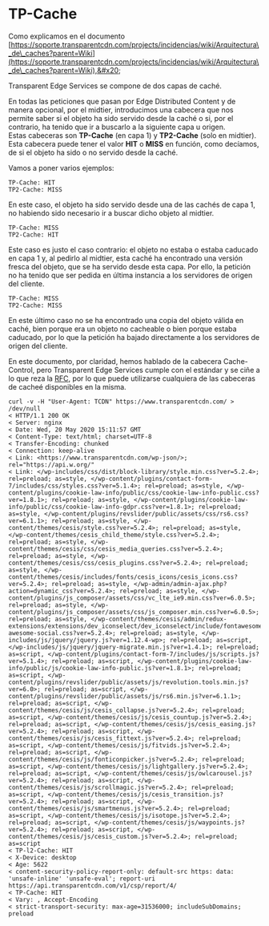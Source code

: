 # TP-Cache

Como explicamos en el documento [https://soporte.transparentcdn.com/projects/incidencias/wiki/Arquitectura\_de\_caches?parent=Wiki](https://soporte.transparentcdn.com/projects/incidencias/wiki/Arquitectura\_de\_caches?parent=Wiki),&#x20;





Transparent Edge Services se compone de dos capas de caché.&#x20;

En todas las peticiones que pasan por Edge Distributed Content y de manera opcional, por el midtier, introducimos una cabecera que nos permite saber si el objeto ha sido servido desde la caché o si, por el contrario, ha tenido que ir a buscarlo a la siguiente capa u origen.\
Estas cabeceras son **TP-Cache** (en capa 1) y **TP2-Cache** (solo en midtier). Esta cabecera puede tener el valor **HIT** o **MISS** en función, como decíamos, de si el objeto ha sido o no servido desde la caché.

Vamos a poner varios ejemplos:

```
TP-Cache: HIT
TP2-Cache: MISS 
```

En este caso, el objeto ha sido servido desde una de las cachés de capa 1, no habiendo sido necesario ir a buscar dicho objeto al midtier.

```
TP-Cache: MISS
TP2-Cache: HIT
```

Este caso es justo el caso contrario: el objeto no estaba o estaba caducado en capa 1 y, al pedirlo al midtier, esta caché ha encontrado una versión fresca del objeto, que se ha servido desde esta capa. Por ello, la petición no ha tenido que ser pedida en última instancia a los servidores de origen del cliente.

```
TP-Cache: MISS
TP2-Cache: MISS
```

En este último caso no se ha encontrado una copia del objeto válida en caché, bien porque era un objeto no cacheable o bien porque estaba caducado, por lo que la petición ha bajado directamente a los servidores de origen del cliente.

En este documento, por claridad, hemos hablado de la cabecera Cache-Control, pero Transparent Edge Services cumple con el estándar y se ciñe a lo que reza la [RFC](http://www.w3.org/Protocols/rfc2616/rfc2616-sec13.html), por lo que puede utilizarse cualquiera de las cabeceras de cacheé disponibles en la misma.

```
curl -v -H "User-Agent: TCDN" https://www.transparentcdn.com/ > /dev/null
< HTTP/1.1 200 OK
< Server: nginx
< Date: Wed, 20 May 2020 15:11:57 GMT
< Content-Type: text/html; charset=UTF-8
< Transfer-Encoding: chunked
< Connection: keep-alive
< Link: <https://www.transparentcdn.com/wp-json/>; rel="https://api.w.org/"
< Link: </wp-includes/css/dist/block-library/style.min.css?ver=5.2.4>; rel=preload; as=style, </wp-content/plugins/contact-form-7/includes/css/styles.css?ver=5.1.4>; rel=preload; as=style, </wp-content/plugins/cookie-law-info/public/css/cookie-law-info-public.css?ver=1.8.1>; rel=preload; as=style, </wp-content/plugins/cookie-law-info/public/css/cookie-law-info-gdpr.css?ver=1.8.1>; rel=preload; as=style, </wp-content/plugins/revslider/public/assets/css/rs6.css?ver=6.1.1>; rel=preload; as=style, </wp-content/themes/cesis/style.css?ver=5.2.4>; rel=preload; as=style, </wp-content/themes/cesis_child_theme/style.css?ver=5.2.4>; rel=preload; as=style, </wp-content/themes/cesis/css/cesis_media_queries.css?ver=5.2.4>; rel=preload; as=style, </wp-content/themes/cesis/css/cesis_plugins.css?ver=5.2.4>; rel=preload; as=style, </wp-content/themes/cesis/includes/fonts/cesis_icons/cesis_icons.css?ver=5.2.4>; rel=preload; as=style, </wp-admin/admin-ajax.php?action=dynamic_css?ver=5.2.4>; rel=preload; as=style, </wp-content/plugins/js_composer/assets/css/vc_lte_ie9.min.css?ver=6.0.5>; rel=preload; as=style, </wp-content/plugins/js_composer/assets/css/js_composer.min.css?ver=6.0.5>; rel=preload; as=style, </wp-content/themes/cesis/admin/redux-extensions/extensions/dev_iconselect/dev_iconselect/include/fontawesome/css/font-awesome-social.css?ver=5.2.4>; rel=preload; as=style, </wp-includes/js/jquery/jquery.js?ver=1.12.4-wp>; rel=preload; as=script, </wp-includes/js/jquery/jquery-migrate.min.js?ver=1.4.1>; rel=preload; as=script, </wp-content/plugins/contact-form-7/includes/js/scripts.js?ver=5.1.4>; rel=preload; as=script, </wp-content/plugins/cookie-law-info/public/js/cookie-law-info-public.js?ver=1.8.1>; rel=preload; as=script, </wp-content/plugins/revslider/public/assets/js/revolution.tools.min.js?ver=6.0>; rel=preload; as=script, </wp-content/plugins/revslider/public/assets/js/rs6.min.js?ver=6.1.1>; rel=preload; as=script, </wp-content/themes/cesis/js/cesis_collapse.js?ver=5.2.4>; rel=preload; as=script, </wp-content/themes/cesis/js/cesis_countup.js?ver=5.2.4>; rel=preload; as=script, </wp-content/themes/cesis/js/cesis_easing.js?ver=5.2.4>; rel=preload; as=script, </wp-content/themes/cesis/js/cesis_fittext.js?ver=5.2.4>; rel=preload; as=script, </wp-content/themes/cesis/js/fitvids.js?ver=5.2.4>; rel=preload; as=script, </wp-content/themes/cesis/js/fonticonpicker.js?ver=5.2.4>; rel=preload; as=script, </wp-content/themes/cesis/js/lightgallery.js?ver=5.2.4>; rel=preload; as=script, </wp-content/themes/cesis/js/owlcarousel.js?ver=5.2.4>; rel=preload; as=script, </wp-content/themes/cesis/js/scrollmagic.js?ver=5.2.4>; rel=preload; as=script, </wp-content/themes/cesis/js/cesis_transition.js?ver=5.2.4>; rel=preload; as=script, </wp-content/themes/cesis/js/smartmenus.js?ver=5.2.4>; rel=preload; as=script, </wp-content/themes/cesis/js/isotope.js?ver=5.2.4>; rel=preload; as=script, </wp-content/themes/cesis/js/waypoints.js?ver=5.2.4>; rel=preload; as=script, </wp-content/themes/cesis/js/cesis_custom.js?ver=5.2.4>; rel=preload; as=script
< TP-l2-Cache: HIT
< X-Device: desktop
< Age: 5622
< content-security-policy-report-only: default-src https: data: 'unsafe-inline' 'unsafe-eval'; report-uri https://api.transparentcdn.com/v1/csp/report/4/
< TP-Cache: HIT
< Vary: , Accept-Encoding
< strict-transport-security: max-age=31536000; includeSubDomains; preload
```

